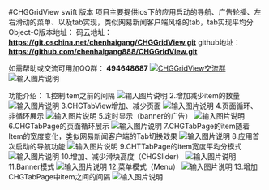 #CHGGridView  swift 版本
项目主要提供ios下的应用启动的导航、广告轮播、左右滑动的菜单、以及tab实现，类似网易新闻客户端风格的tab，tab实现平均分
Object-C版本地址：
码云地址： **https://git.oschina.net/chenhaigang/CHGGridView.git** 
github地址： **https://github.com/chenhaigang888/CHGGridView.git** 

如需帮助或交流可用加QQ群： **494648687** 
<a target="_blank" href="//shang.qq.com/wpa/qunwpa?idkey=274e6aeebdc86599cdc29b875325b03135f55c73f5d93e95abd576c7480a8270"><img border="0" src="//pub.idqqimg.com/wpa/images/group.png" alt="CHGGridView交流群" title="CHGGridView交流群"></a>
![输入图片说明](http://git.oschina.net/uploads/images/2017/0306/145642_6eb00505_3935.png "在这里输入图片标题")

功能介绍：
1.控制item之前的间隔
![输入图片说明](http://files.git.oschina.net/group1/M00/00/FC/PaAvDFjGxxKAQ-31ACH1e2LZOaE471.gif?token=677be384aa3f38baa99e70d60e0c9289&ts=1489422226&attname=1.gif "在这里输入图片标题")
2.增加减少item的数量
![输入图片说明](http://files.git.oschina.net/group1/M00/00/FC/PaAvDFjGxxuAI4R6ACCwbzis4pg028.gif?token=64f9318c3555fa3344848291de728f84&ts=1489422398&attname=2.gif "在这里输入图片标题")
3.CHGTabView增加、减少页面
![输入图片说明](http://files.git.oschina.net/group1/M00/00/FC/PaAvDFjGxyOAQJ_0AB7RLyYfzYU704.gif?token=c0ebf33a7530e3e8b09493fe1a09a0f2&ts=1489422398&attname=3.gif "在这里输入图片标题")
4.页面循环、非循环展示
![输入图片说明](http://files.git.oschina.net/group1/M00/00/FC/PaAvDFjGx0WAJPjOACAMt2ST6lw945.gif?token=31f352f529bae4b32620c2cbe6f780c1&ts=1489422398&attname=4.gif "在这里输入图片标题")
5.定时显示（banner的广告）
![输入图片说明](http://files.git.oschina.net/group1/M00/00/FC/PaAvDFjGx0-AbCbpACKFk2fEgOY272.gif?token=f7380ad72fb2d2613b8efda5719ec7c9&ts=1489422398&attname=5.gif "在这里输入图片标题")
6.CHGTabPage的页面循环展示
![输入图片说明](http://files.git.oschina.net/group1/M00/00/FC/PaAvDFjGx1eARIpwACBhC-7-jNo915.gif?token=fcc5b665c00e650610da677d21cf7892&ts=1489422398&attname=6.gif "在这里输入图片标题")
7.CHGTabPage的item随着Item的宽度变化，类似网易新闻客户端的Tab切换效果
![输入图片说明](http://files.git.oschina.net/group1/M00/00/FC/PaAvDFjGx1-AKVa_ACIiW6OyANU129.gif?token=e02e87fd22971ff30be7154744871036&ts=1489422398&attname=7.gif "在这里输入图片标题")
8.应用首次启动的导航功能
![输入图片说明](http://files.git.oschina.net/group1/M00/00/FC/PaAvDFjGx2iAM_PIABlOKXeXKcY083.gif?token=74d5ecea55a0af75d22ce003536651cc&ts=1489422398&attname=8.gif "在这里输入图片标题")
9.CHTTabPage的item宽度平均分模式
![输入图片说明](http://files.git.oschina.net/group1/M00/00/FC/PaAvDFjGx2-AB2VdAB_t33_VIwc987.gif?token=1985c4f823ca0492b12d041639cfcec6&ts=1489422398&attname=9.gif "在这里输入图片标题")
10.增加、减少滑块高度（CHGSlider）
![输入图片说明](http://files.git.oschina.net/group1/M00/00/FC/PaAvDFjGx3aAN6ZqACF2l-3q4Jo574.gif?token=c56068a9fd357521187d484e62a0568b&ts=1489422398&attname=10.gif "在这里输入图片标题")
11.Banner模式
![输入图片说明](http://files.git.oschina.net/group1/M00/00/FC/PaAvDFjGx3-ATrvNABk_1mG0y5U543.gif?token=3e6ba874d080d602c239214980c7b1bc&ts=1489422398&attname=11.gif "在这里输入图片标题")
12.菜单模式（Menu）
![输入图片说明](http://files.git.oschina.net/group1/M00/00/FC/PaAvDFjGx4iAfxPGABxslyBzzFE877.gif?token=1146f3a92d10dc9e6ce6d8d9cbc14346&ts=1489422398&attname=12.gif "在这里输入图片标题")
13.增加CHGTabPage中item之间的间隔
![输入图片说明](http://files.git.oschina.net/group1/M00/00/FC/PaAvDFjGx5KATriNACOHsIc74Vw077.gif?token=6954524a44185187d7692c907de477c5&ts=1489422398&attname=13.gif "在这里输入图片标题")



    

